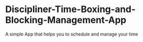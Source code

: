 # Discipliner-Time-Boxing-and-Blocking-Management-App
A simple App that helps you to schedule and manage your time 
